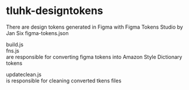 # tluhk-designtokens
There are design tokens generated in Figma with Figma Tokens Studio by Jan Six
figma-tokens.json  
  
build.js  
fns.js  
are responsible for converting figma tokens into Amazon Style Dictionary tokens  

updateclean.js  
is responsible for cleaning converted tkens files